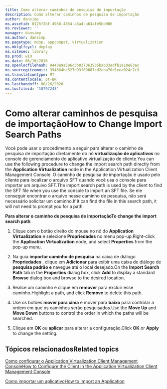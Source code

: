 ```yaml
---
title: Como alterar caminhos de pesquisa de importação
description: Como alterar caminhos de pesquisa de importação
author: dansimp
ms.assetid: 0125f2bf-4958-4854-a5a4-a63afe5bb986
ms.reviewer: ''
manager: dansimp
ms.author: dansimp
ms.pagetype: mdop, appcompat, virtualization
ms.mktglfcycl: deploy
ms.sitesec: library
ms.prod: w10
ms.date: 06/16/2016
ms.openlocfilehash: 9443e9a586c3b037063935bab33adfb1a10e63ac
ms.sourcegitcommit: 354664bc527d93f80687cd2eba70d1eea024c7c3
ms.translationtype: MT
ms.contentlocale: pt-BR
ms.lasthandoff: 06/26/2020
ms.locfileid: "10797248"
---
```

# <span data-ttu-id="6f8f6-103">Como alterar caminhos de pesquisa de importação</span><span class="sxs-lookup"><span data-stu-id="6f8f6-103">How to Change Import Search Paths</span></span>


<span data-ttu-id="6f8f6-104">Você pode usar o procedimento a seguir para alterar o caminho de pesquisa de importação diretamente do nó **virtualização de aplicativos** no console de gerenciamento do aplicativo virtualização de cliente.</span><span class="sxs-lookup"><span data-stu-id="6f8f6-104">You can use the following procedure to change the import search path directly from the **Application Virtualization** node in the Application Virtualization Client Management Console.</span></span> <span data-ttu-id="6f8f6-105">O caminho de pesquisa de importação é usado pelo cliente para localizar o arquivo SFT quando você usa o console para importar um arquivo SFT.</span><span class="sxs-lookup"><span data-stu-id="6f8f6-105">The import search path is used by the client to find the SFT file when you use the console to import an SFT file.</span></span> <span data-ttu-id="6f8f6-106">Se ele conseguir encontrar o arquivo nesse caminho de pesquisa, não será necessário solicitar um caminho.</span><span class="sxs-lookup"><span data-stu-id="6f8f6-106">If it can find the file in this search path, it will not need to prompt you for a path.</span></span>

**<span data-ttu-id="6f8f6-107">Para alterar o caminho de pesquisa de importação</span><span class="sxs-lookup"><span data-stu-id="6f8f6-107">To change the import search path</span></span>**

1.  <span data-ttu-id="6f8f6-108">Clique com o botão direito do mouse no nó do **Application Virtualization** e selecione **Propriedades** no menu pop-up.</span><span class="sxs-lookup"><span data-stu-id="6f8f6-108">Right-click the **Application Virtualization** node, and select **Properties** from the pop-up menu.</span></span>

2.  <span data-ttu-id="6f8f6-109">Na guia **importar caminho de pesquisa** na caixa de diálogo **Propriedades** , clique em **Adicionar** para exibir uma caixa de diálogo de **pesquisa padrão e** navegue até o local desejado.</span><span class="sxs-lookup"><span data-stu-id="6f8f6-109">On the **Import Search Path** tab in the **Properties** dialog box, click **Add** to display a standard **Browse** dialog box and browse to the desired location.</span></span>

3.  <span data-ttu-id="6f8f6-110">Realce um caminho e clique em **remover** para excluir esse caminho.</span><span class="sxs-lookup"><span data-stu-id="6f8f6-110">Highlight a path, and click **Remove** to delete this path.</span></span>

4.  <span data-ttu-id="6f8f6-111">Use os botões **mover para cima** e mover para **baixo** para controlar a ordem em que os caminhos serão pesquisados.</span><span class="sxs-lookup"><span data-stu-id="6f8f6-111">Use the **Move Up** and **Move Down** buttons to control the order in which the paths will be searched.</span></span>

5.  <span data-ttu-id="6f8f6-112">Clique em **OK** ou **aplicar** para alterar a configuração.</span><span class="sxs-lookup"><span data-stu-id="6f8f6-112">Click **OK** or **Apply** to change the setting.</span></span>

## <span data-ttu-id="6f8f6-113">Tópicos relacionados</span><span class="sxs-lookup"><span data-stu-id="6f8f6-113">Related topics</span></span>


[<span data-ttu-id="6f8f6-114">Como configurar o Application Virtualization Client Management Console</span><span class="sxs-lookup"><span data-stu-id="6f8f6-114">How to Configure the Client in the Application Virtualization Client Management Console</span></span>](how-to-configure-the-client-in-the-application-virtualization-client-management-console.md)

[<span data-ttu-id="6f8f6-115">Como importar um aplicativo</span><span class="sxs-lookup"><span data-stu-id="6f8f6-115">How to Import an Application</span></span>](how-to-import-an-application.md)

 

 





